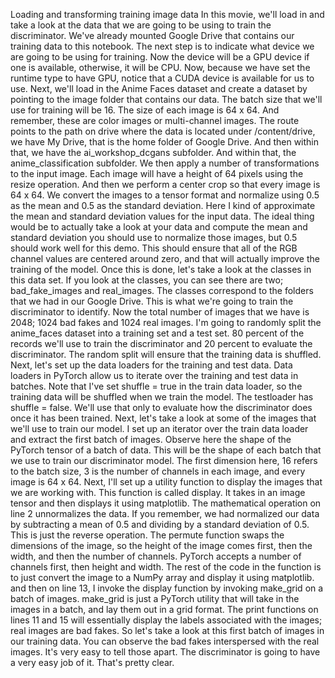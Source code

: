 Loading and transforming training image data
In this movie, we'll load in and take a look at the data that we are going to be using to train the discriminator. We've already mounted Google Drive that contains our training data to this notebook. The next step is to indicate what device we are going to be using for training. Now the device will be a GPU device if one is available, otherwise, it will be CPU. Now, because we have set the runtime type to have GPU, notice that a CUDA device is available for us to use. Next, we'll load in the Anime Faces dataset and create a dataset by pointing to the image folder that contains our data. The batch size that we'll use for training will be 16. The size of each image is 64 x 64. And remember, these are color images or multi-channel images. The route points to the path on drive where the data is located under /content/drive, we have My Drive, that is the home folder of Google Drive. And then within that, we have the ai_workshop_dcgans subfolder. And within that, the anime_classification subfolder. We then apply a number of transformations to the input image. Each image will have a height of 64 pixels using the resize operation. And then we perform a center crop so that every image is 64 x 64. We convert the images to a tensor format and normalize using 0.5 as the mean and 0.5 as the standard deviation. Here I kind of approximate the mean and standard deviation values for the input data. The ideal thing would be to actually take a look at your data and compute the mean and standard deviation you should use to normalize those images, but 0.5 should work well for this demo. This should ensure that all of the RGB channel values are centered around zero, and that will actually improve the training of the model. Once this is done, let's take a look at the classes in this data set. If you look at the classes, you can see there are two; bad_fake_images and real_images. The classes correspond to the folders that we had in our Google Drive. This is what we're going to train the discriminator to identify. Now the total number of images that we have is 2048; 1024 bad fakes and 1024 real images. I'm going to randomly split the anime_faces dataset into a training set and a test set. 80 percent of the records we'll use to train the discriminator and 20 percent to evaluate the discriminator. The random split will ensure that the training data is shuffled. Next, let's set up the data loaders for the training and test data. Data loaders in PyTorch allow us to iterate over the training and test data in batches. Note that I've set shuffle = true in the train data loader, so the training data will be shuffled when we train the model. The testloader has shuffle = false. We'll use that only to evaluate how the discriminator does once it has been trained. Next, let's take a look at some of the images that we'll use to train our model. I set up an iterator over the train data loader and extract the first batch of images. Observe here the shape of the PyTorch tensor of a batch of data. This will be the shape of each batch that we use to train our discriminator model. The first dimension here, 16 refers to the batch size, 3 is the number of channels in each image, and every image is 64 x 64. Next, I'll set up a utility function to display the images that we are working with. This function is called display. It takes in an image tensor and then displays it using matplotlib. The mathematical operation on line 2 unnormalizes the data. If you remember, we had normalized our data by subtracting a mean of 0.5 and dividing by a standard deviation of 0.5. This is just the reverse operation. The permute function swaps the dimensions of the image, so the height of the image comes first, then the width, and then the number of channels. PyTorch accepts a number of channels first, then height and width. The rest of the code in the function is to just convert the image to a NumPy array and display it using matplotlib. and then on line 13, I invoke the display function by invoking make_grid on a batch of images. make_grid is just a PyTorch utility that will take in the images in a batch, and lay them out in a grid format. The print functions on lines 11 and 15 will essentially display the labels associated with the images; real images are bad fakes. So let's take a look at this first batch of images in our training data. You can observe the bad fakes interspersed with the real images. It's very easy to tell those apart. The discriminator is going to have a very easy job of it. That's pretty clear.
